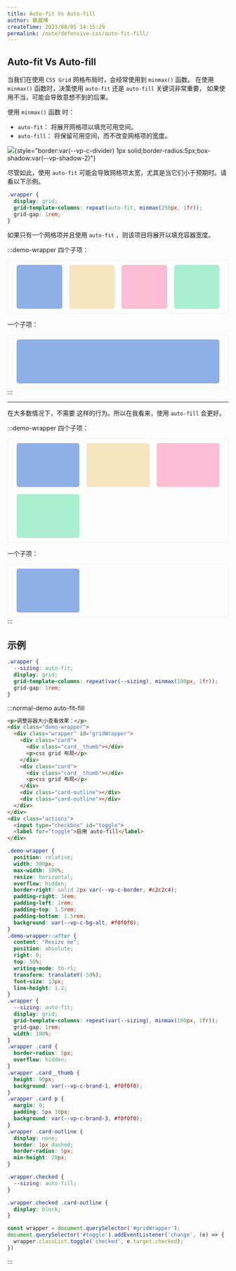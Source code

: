 ```yaml
---
title: Auto-fit Vs Auto-fill
author: 鹏展博
createTime: 2023/08/05 14:15:29
permalink: /note/defensive-css/auto-fit-fill/
---
```


## Auto-fit Vs Auto-fill

当我们在使用 `CSS Grid` 网格布局时，会经常使用到 `minmax()` 函数。
在使用 `minmax()` 函数时，决策使用 `auto-fit` 还是 `auto-fill` 关键词非常重要，
如果使用不当，可能会导致意想不到的后果。

使用 `minmax()` 函数 时：

- `auto-fit`： 将展开网格项以填充可用空间。
- `auto-fill`： 将保留可用空间，而不改变网格项的宽度。

![](/images/defensive-css/auto-fit-fill.png){style="border:var(--vp-c-divider) 1px solid;border-radius:5px;box-shadow:var(--vp-shadow-2)"}

尽管如此，使用 `auto-fit` 可能会导致网格项太宽，尤其是当它们小于预期时。请看以下示例。

```css
.wrapper {
  display: grid;
  grid-template-columns: repeat(auto-fit, minmax(250px, 1fr));
  grid-gap: 1rem;
}
```

如果只有一个网格项并且使用 `auto-fit` ，则该项目将展开以填充容器宽度。

:::demo-wrapper
四个子项：

<div class="grid-fit-wrapper">
  <div class="grid-item" style="--auto-fit-c-bg:#8fafe7"></div>
  <div class="grid-item" style="--auto-fit-c-bg:#f6e5be"></div>
  <div class="grid-item" style="--auto-fit-c-bg:#fdbdd4"></div>
  <div class="grid-item" style="--auto-fit-c-bg:#aaf0d0"></div>
</div>


一个子项：

<div class="grid-fit-wrapper">
  <div class="grid-item" style="--auto-fit-c-bg:#8fafe7"></div>
</div>
:::

<style scoped>
.grid-fit-wrapper {
  display: grid;
  grid-template-columns: repeat(auto-fit, minmax(50px, 1fr));
  grid-gap: 1rem;
  padding: 10px 20px;
  border: solid 1px var(--vp-c-divider, #f0f0f0);
  border-radius: 5px;
  box-shadow: var(--vp-shadow-2);
  background: var(--vp-c-bg);
}
.grid-fit-wrapper .grid-item {
  height: 100px;
  border-radius: 5px;
  background-color: var(--auto-fit-c-bg);
}
</style>


----

在大多数情况下，不需要 这样的行为。所以在我看来，使用 `auto-fill` 会更好。

:::demo-wrapper
四个子项：

<div class="grid-fill-wrapper">
  <div class="grid-item" style="--auto-fit-c-bg:#8fafe7"></div>
  <div class="grid-item" style="--auto-fit-c-bg:#f6e5be"></div>
  <div class="grid-item" style="--auto-fit-c-bg:#fdbdd4"></div>
  <div class="grid-item" style="--auto-fit-c-bg:#aaf0d0"></div>
</div>

一个子项：

<div class="grid-fill-wrapper">
  <div class="grid-item" style="--auto-fit-c-bg:#8fafe7"></div>
</div>
:::

<style scoped>
.grid-fill-wrapper {
  display: grid;
  grid-template-columns: repeat(auto-fill, minmax(59px, 1fr));
  grid-gap: 1rem;
  padding: 10px 20px;
  border: solid 1px var(--vp-c-divider, #f0f0f0);
  border-radius: 5px;
  box-shadow: var(--vp-shadow-2);
  background: var(--vp-c-bg);
}
.grid-fill-wrapper .grid-item {
  height: 100px;
  border-radius: 5px;
  background-color: var(--auto-fit-c-bg);
}
@media (min-width: 768px) {
  .grid-fill-wrapper {
    grid-template-columns: repeat(auto-fill, minmax(120px, 1fr));
  }
}
</style>


## 示例

```css
.wrapper {
  --sizing: auto-fit;
  display: grid;
  grid-template-columns: repeat(var(--sizing), minmax(100px, 1fr));
  grid-gap: 1rem;
}
```

:::normal-demo auto-fit-fill
```html
<p>调整容器大小查看效果：</p>
<div class="demo-wrapper">
  <div class="wrapper" id="gridWrapper">
    <div class="card">
      <div class="card__thumb"></div>
      <p>css grid 布局</p>
    </div>
    <div class="card">
      <div class="card__thumb"></div>
      <p>css grid 布局</p>
    </div>
    <div class="card-outline"></div>
    <div class="card-outline"></div>
  </div>
</div>
<div class="actions">
  <input type="checkbox" id="toggle">
  <label for="toggle">启用 auto-fill</label>
</div>
```
```css
.demo-wrapper {
  position: relative;
  width: 300px;
  max-width: 100%;
  resize: horizontal;
  overflow: hidden;
  border-right: solid 2px var(--vp-c-border, #c2c2c4);
  padding-right: 3rem;
  padding-left: 1rem;
  padding-top: 1.5rem;
  padding-bottom: 1.5rem;
  background: var(--vp-c-bg-alt, #f0f0f0);
}
.demo-wrapper::after {
  content: "Resize me";
  position: absolute;
  right: 0;
  top: 50%;
  writing-mode: tb-rl;
  transform: translateY(-50%);
  font-size: 13px;
  line-height: 1.2;
}
.wrapper {
  --sizing: auto-fit;
  display: grid;
  grid-template-columns: repeat(var(--sizing), minmax(100px, 1fr));
  grid-gap: 1rem;
  width: 100%;
}
.wrapper .card {
  border-radius: 5px;
  overflow: hidden;
}
.wrapper .card__thumb {
  height: 90px;
  background: var(--vp-c-brand-1, #f0f0f0);
}
.wrapper .card p {
  margin: 0;
  padding: 5px 10px;
  background: var(--vp-c-brand-3, #f0f0f0);
}
.wrapper .card-outline {
  display: none;
  border: 1px dashed;
  border-radius: 5px;
  min-height: 20px;
}

.wrapper.checked {
  --sizing: auto-fill;
}

.wrapper.checked .card-outline {
  display: block;
}

```
```js
const wrapper = document.querySelector('#gridWrapper');
document.querySelector('#toggle').addEventListener('change', (e) => {
  wrapper.classList.toggle('checked', e.target.checked);
})
```
:::
